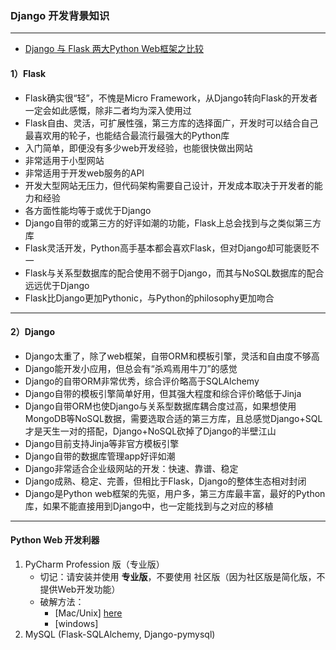 ### Django 开发背景知识

-----

* [Django 与 Flask 两大Python Web框架之比较](https://blog.csdn.net/tulan_xiaoxin/article/details/79132214)

#### 1）Flask

- Flask确实很“轻”，不愧是Micro Framework，从Django转向Flask的开发者一定会如此感慨，除非二者均为深入使用过
- Flask自由、灵活，可扩展性强，第三方库的选择面广，开发时可以结合自己最喜欢用的轮子，也能结合最流行最强大的Python库
- 入门简单，即便没有多少web开发经验，也能很快做出网站
- 非常适用于小型网站
- 非常适用于开发web服务的API
- 开发大型网站无压力，但代码架构需要自己设计，开发成本取决于开发者的能力和经验
- 各方面性能均等于或优于Django
- Django自带的或第三方的好评如潮的功能，Flask上总会找到与之类似第三方库
- Flask灵活开发，Python高手基本都会喜欢Flask，但对Django却可能褒贬不一
- Flask与关系型数据库的配合使用不弱于Django，而其与NoSQL数据库的配合远远优于Django
- Flask比Django更加Pythonic，与Python的philosophy更加吻合

------

#### 2）Django

- Django太重了，除了web框架，自带ORM和模板引擎，灵活和自由度不够高
- Django能开发小应用，但总会有“杀鸡焉用牛刀”的感觉
- Django的自带ORM非常优秀，综合评价略高于SQLAlchemy
- Django自带的模板引擎简单好用，但其强大程度和综合评价略低于Jinja
- Django自带ORM也使Django与关系型数据库耦合度过高，如果想使用MongoDB等NoSQL数据，需要选取合适的第三方库，且总感觉Django+SQL才是天生一对的搭配，Django+NoSQL砍掉了Django的半壁江山
- Django目前支持Jinja等非官方模板引擎
- Django自带的数据库管理app好评如潮
- Django非常适合企业级网站的开发：快速、靠谱、稳定
- Django成熟、稳定、完善，但相比于Flask，Django的整体生态相对封闭
- Django是Python web框架的先驱，用户多，第三方库最丰富，最好的Python库，如果不能直接用到Django中，也一定能找到与之对应的移植

-----

#### Python Web 开发利器

1. PyCharm Profession 版（专业版）
   - 切记：请安装并使用 **专业版**，不要使用 社区版（因为社区版是简化版，不提供Web开发功能）
   - 破解方法：
     - [Mac/Unix] [here](https://blog.csdn.net/u014044812/article/details/86679150)
     - [windows]
2. MySQL (Flask-SQLAlchemy, Django-pymysql)